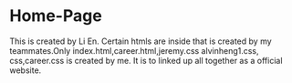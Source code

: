 # Home-Page
This is created by Li En.
Certain htmls are inside that is created by my teammates.Only index.html,career.html,jeremy.css alvinheng1.css, css,career.css is created by me.
It is to linked up all together as a official website.
